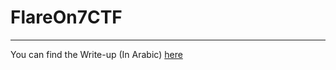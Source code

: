 # FlareOn7CTF
---
You can find the Write-up (In Arabic) [here](https://xtlab.wordpress.com/2020/11/7/flare-on-7/)
